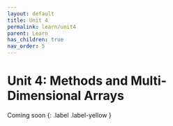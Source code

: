```yaml
---
layout: default
title: Unit 4
permalink: learn/unit4
parent: Learn
has_children: true
nav_order: 5
---
```


# Unit 4: Methods and Multi-Dimensional Arrays
Coming soon
{: .label .label-yellow }
